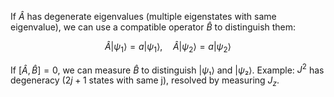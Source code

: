 If $\hat{A}$ has degenerate eigenvalues (multiple eigenstates with same eigenvalue), we can use a compatible operator $\hat{B}$ to distinguish them:

$$\hat{A}|\psi_1\rangle = a|\psi_1\rangle, \quad \hat{A}|\psi_2\rangle = a|\psi_2\rangle$$

If $[\hat{A}, \hat{B}] = 0$, we can measure $\hat{B}$ to distinguish $|ψ₁⟩$ and $|ψ₂⟩$.
Example: $J^2$ has degeneracy ($2j+1$ states with same j), resolved by measuring $J_z$.